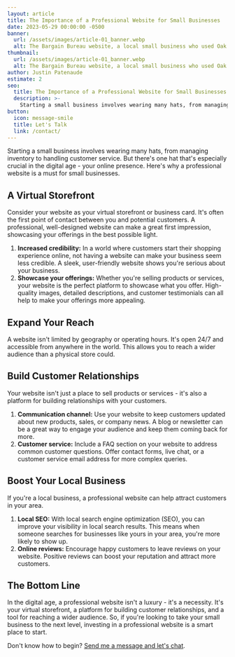 ```yaml
---
layout: article
title: The Importance of a Professional Website for Small Businesses
date: 2023-05-29 00:00:00 -0500
banner:
  url: /assets/images/article-01_banner.webp
  alt: The Bargain Bureau website, a local small business who used Oak Island Designs to redesign their website.
thumbnail:
  url: /assets/images/article-01_banner.webp
  alt: The Bargain Bureau website, a local small business who used Oak Island Designs to redesign their website.
author: Justin Patenaude
estimate: 2
seo:
  title: The Importance of a Professional Website for Small Businesses
  description: >-
    Starting a small business involves wearing many hats, from managing inventory to handling customer service. But there's one hat that's especially crucial...
button:
  icon: message-smile
  title: Let's Talk
  link: /contact/
---
```

Starting a small business involves wearing many hats, from managing inventory to handling customer service. But there's one hat that's especially crucial in the digital age - your online presence. Here's why a professional website is a must for small businesses.

## A Virtual Storefront
Consider your website as your virtual storefront or business card. It's often the first point of contact between you and potential customers. A professional, well-designed website can make a great first impression, showcasing your offerings in the best possible light.

1. **Increased credibility:** In a world where customers start their shopping experience online, not having a website can make your business seem less credible. A sleek, user-friendly website shows you're serious about your business.
2. **Showcase your offerings:** Whether you're selling products or services, your website is the perfect platform to showcase what you offer. High-quality images, detailed descriptions, and customer testimonials can all help to make your offerings more appealing.

## Expand Your Reach
A website isn't limited by geography or operating hours. It's open 24/7 and accessible from anywhere in the world. This allows you to reach a wider audience than a physical store could.

## Build Customer Relationships
Your website isn't just a place to sell products or services - it's also a platform for building relationships with your customers.

1. **Communication channel:** Use your website to keep customers updated about new products, sales, or company news. A blog or newsletter can be a great way to engage your audience and keep them coming back for more.
2. **Customer service:** Include a FAQ section on your website to address common customer questions. Offer contact forms, live chat, or a customer service email address for more complex queries.

## Boost Your Local Business
If you're a local business, a professional website can help attract customers in your area.

1. **Local SEO:** With local search engine optimization (SEO), you can improve your visibility in local search results. This means when someone searches for businesses like yours in your area, you're more likely to show up.
2. **Online reviews:** Encourage happy customers to leave reviews on your website. Positive reviews can boost your reputation and attract more customers.

## The Bottom Line
In the digital age, a professional website isn't a luxury - it's a necessity. It's your virtual storefront, a platform for building customer relationships, and a tool for reaching a wider audience. So, if you're looking to take your small business to the next level, investing in a professional website is a smart place to start.

Don't know how to begin? [Send me a message and let's chat](/contact/).